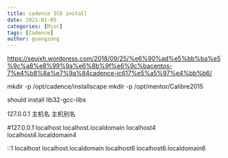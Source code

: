 ```yaml
---
title: cadence IC6 install
date: 2021-01-05
categories: [Misc]
tags: [Cadence]
author: guangzong
---
```


<https://seujxh.wordpress.com/2018/09/25/%e6%90%ad%e5%bb%ba%e5%9c%a8%e8%99%9a%e6%8b%9f%e6%9c%bacentos-7%e4%b8%8a%e7%9a%84cadence-ic617%e5%a5%97%e4%bb%b6/>


mkdir -p /opt/cadence/installscape
mkdir -p /opt/mentor/Calibre2015

should install
lib32-gcc-libs

127.0.0.1 主机名 主机别名

#127.0.0.1 localhost localhost.localdomain localhost4 localhost4.localdomain4

::1 localhost localhost.localdomain localhost6 localhost6.localdomain6
